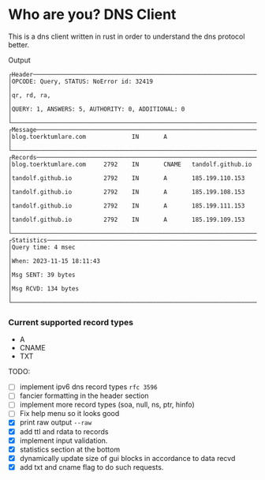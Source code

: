 # Who are you? DNS Client

This is a dns client written in rust in order to understand the dns protocol better.

Output
```
┌Header──────────────────────────────────────────────────────────────────┐
│OPCODE: Query, STATUS: NoError id: 32419                                │
│qr, rd, ra,                                                             │
│QUERY: 1, ANSWERS: 5, AUTHORITY: 0, ADDITIONAL: 0                       │
└────────────────────────────────────────────────────────────────────────┘
┌Message─────────────────────────────────────────────────────────────────┐
│blog.toerktumlare.com             IN       A                            │
└────────────────────────────────────────────────────────────────────────┘
┌Records─────────────────────────────────────────────────────────────────┐
│blog.toerktumlare.com     2792    IN       CNAME   tandolf.github.io    │
│tandolf.github.io         2792    IN       A       185.199.110.153      │
│tandolf.github.io         2792    IN       A       185.199.108.153      │
│tandolf.github.io         2792    IN       A       185.199.111.153      │
│tandolf.github.io         2792    IN       A       185.199.109.153      │
└────────────────────────────────────────────────────────────────────────┘
┌Statistics──────────────────────────────────────────────────────────────┐
│Query time: 4 msec                                                      │
│When: 2023-11-15 18:11:43                                               │
│Msg SENT: 39 bytes                                                      │
│Msg RCVD: 134 bytes                                                     │
└────────────────────────────────────────────────────────────────────────┘
```

### Current supported record types
- A
- CNAME
- TXT

TODO:
- [ ] implement ipv6 dns record types `rfc 3596` 
- [ ] fancier formatting in the header section
- [ ] implement more record types (soa, null, ns, ptr, hinfo)
- [ ] Fix help menu so it looks good
- [x] print raw output `--raw`
- [x] add ttl and rdata to records
- [x] implement input validation.
- [x] statistics section at the bottom
- [x] dynamically update size of gui blocks in accordance to data recvd
- [x] add txt and cname flag to do such requests.
